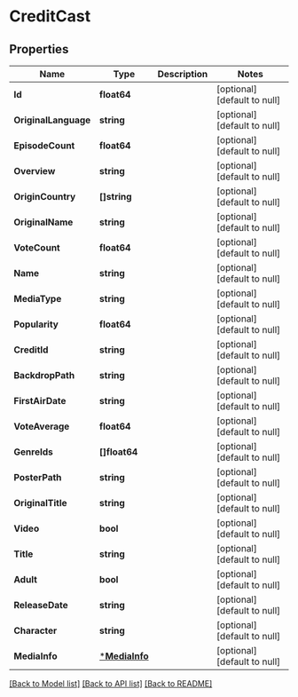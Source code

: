 # CreditCast

## Properties
Name | Type | Description | Notes
------------ | ------------- | ------------- | -------------
**Id** | **float64** |  | [optional] [default to null]
**OriginalLanguage** | **string** |  | [optional] [default to null]
**EpisodeCount** | **float64** |  | [optional] [default to null]
**Overview** | **string** |  | [optional] [default to null]
**OriginCountry** | **[]string** |  | [optional] [default to null]
**OriginalName** | **string** |  | [optional] [default to null]
**VoteCount** | **float64** |  | [optional] [default to null]
**Name** | **string** |  | [optional] [default to null]
**MediaType** | **string** |  | [optional] [default to null]
**Popularity** | **float64** |  | [optional] [default to null]
**CreditId** | **string** |  | [optional] [default to null]
**BackdropPath** | **string** |  | [optional] [default to null]
**FirstAirDate** | **string** |  | [optional] [default to null]
**VoteAverage** | **float64** |  | [optional] [default to null]
**GenreIds** | **[]float64** |  | [optional] [default to null]
**PosterPath** | **string** |  | [optional] [default to null]
**OriginalTitle** | **string** |  | [optional] [default to null]
**Video** | **bool** |  | [optional] [default to null]
**Title** | **string** |  | [optional] [default to null]
**Adult** | **bool** |  | [optional] [default to null]
**ReleaseDate** | **string** |  | [optional] [default to null]
**Character** | **string** |  | [optional] [default to null]
**MediaInfo** | [***MediaInfo**](MediaInfo.md) |  | [optional] [default to null]

[[Back to Model list]](../README.md#documentation-for-models) [[Back to API list]](../README.md#documentation-for-api-endpoints) [[Back to README]](../README.md)

